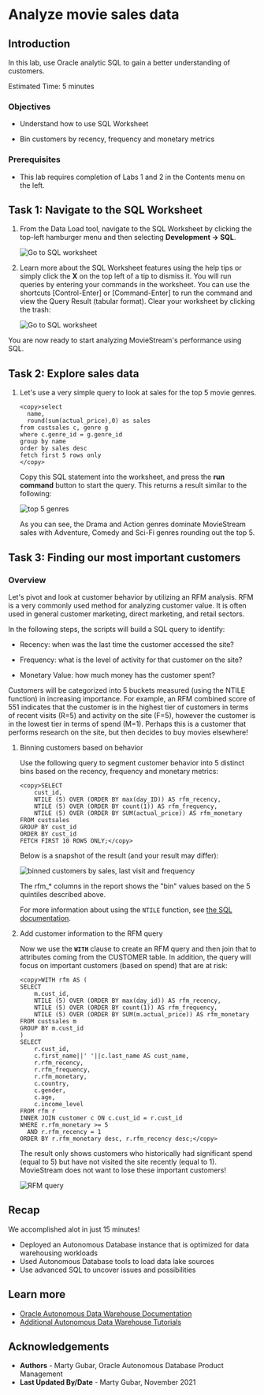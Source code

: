 # Analyze movie sales data

## Introduction
In this lab, use Oracle analytic SQL to gain a better understanding of customers. 

Estimated Time: 5 minutes

### Objectives

- Understand how to use SQL Worksheet

- Bin customers by recency, frequency and monetary metrics


### Prerequisites
- This lab requires completion of Labs 1 and 2 in the Contents menu on the left.

## Task 1: Navigate to the SQL Worksheet
1. From the Data Load tool, navigate to the SQL Worksheet by clicking the top-left hamburger menu and then selecting **Development -> SQL**.

    ![Go to SQL worksheet](images/goto-sql.png " ")

2. Learn more about the SQL Worksheet features using the help tips or simply click the **X** on the top left of a tip to dismiss it. You will run queries by entering your commands in the worksheet. You can use the shortcuts [Control-Enter] or [Command-Enter] to run the command and view the Query Result (tabular format). Clear your worksheet by clicking the trash:

    ![Go to SQL worksheet](images/sql-worksheet.png " ")

You are now ready to start analyzing MovieStream's performance using SQL.


## Task 2: Explore sales data

1. Let's use a very simple query to look at sales for the top 5 movie genres.

    ```
    <copy>select
      name,
      round(sum(actual_price),0) as sales
    from custsales c, genre g
    where c.genre_id = g.genre_id
    group by name
    order by sales desc
    fetch first 5 rows only
    </copy>
    ```
   
    Copy this SQL statement into the worksheet, and press the **run command** button to start the query. This returns a result similar to the following:

    ![top 5 genres](images/t2-top5-genre.png " ")

    
    As you can see, the Drama and Action genres dominate MovieStream sales with Adventure, Comedy and Sci-Fi genres rounding out the top 5.


## Task 3: Finding our most important customers

### Overview
Let's pivot and look at customer behavior by utilizing an RFM analysis. RFM is a very commonly used method for analyzing customer value. It is often used in general customer marketing, direct marketing, and retail sectors.

In the following steps, the scripts will build a SQL query to identify:

- Recency: when was the last time the customer accessed the site?

- Frequency: what is the level of activity for that customer on the site?

- Monetary Value: how much money has the customer spent?

Customers will be categorized into 5 buckets measured (using the NTILE function) in increasing importance. For example, an RFM combined score of 551 indicates that the customer is in the highest tier of customers in terms of recent visits (R=5) and activity on the site (F=5), however the customer is in the lowest tier in terms of spend (M=1). Perhaps this is a customer that performs research on the site, but then decides to buy movies elsewhere!

1.  Binning customers based on behavior

    Use the following query to segment customer behavior into 5 distinct bins based on the recency, frequency and monetary metrics:

    ```
    <copy>SELECT
        cust_id,        
        NTILE (5) OVER (ORDER BY max(day_ID)) AS rfm_recency,
        NTILE (5) OVER (ORDER BY count(1)) AS rfm_frequency,
        NTILE (5) OVER (ORDER BY SUM(actual_price)) AS rfm_monetary
    FROM custsales
    GROUP BY cust_id
    ORDER BY cust_id
    FETCH FIRST 10 ROWS ONLY;</copy>
    ```
    Below is a snapshot of the result (and your result may differ):

    ![binned customers by sales, last visit and frequency](images/t4-bin-rfm.png " ")
    
    
    The rfm\_* columns in the report shows the "bin" values based on the 5 quintiles described above.
    
    For more information about using the `NTILE` function, see [the SQL documentation](https://docs.oracle.com/en/database/oracle/oracle-database/19/sqlrf/NTILE.html#GUID-FAD7A986-AEBD-4A03-B0D2-F7F2148BA5E9).


2.  Add customer information to the  RFM query

    Now we use the **`WITH`** clause to create an RFM query and then join that to attributes coming from the CUSTOMER table. In addition, the query will focus on important customers (based on spend) that are at risk:

    ```
    <copy>WITH rfm AS (
    SELECT
        m.cust_id,
        NTILE (5) OVER (ORDER BY max(day_id)) AS rfm_recency,
        NTILE (5) OVER (ORDER BY count(1)) AS rfm_frequency,
        NTILE (5) OVER (ORDER BY SUM(m.actual_price)) AS rfm_monetary
    FROM custsales m
    GROUP BY m.cust_id
    )
    SELECT
        r.cust_id,
        c.first_name||' '||c.last_name AS cust_name,
        r.rfm_recency,
        r.rfm_frequency,
        r.rfm_monetary,
        c.country,
        c.gender,
        c.age,
        c.income_level
    FROM rfm r
    INNER JOIN customer c ON c.cust_id = r.cust_id
    WHERE r.rfm_monetary >= 5
      AND r.rfm_recency = 1
    ORDER BY r.rfm_monetary desc, r.rfm_recency desc;</copy>
    ```
    The result only shows customers who historically had significant spend (equal to 5) but have not visited the site recently (equal to 1).  MovieStream does not want to lose these important customers!

    ![RFM query](images/t4-rfm.png " ")


## Recap
We accomplished alot in just 15 minutes! 

* Deployed an Autonomous Database instance that is optimized for data warehousing workloads
* Used Autonomous Database tools to load data lake sources
* Use advanced SQL to uncover issues and possibilities


## Learn more

* [Oracle Autonomous Data Warehouse Documentation](https://docs.oracle.com/en/cloud/paas/autonomous-data-warehouse-cloud/index.html)
* [Additional Autonomous Data Warehouse Tutorials](https://docs.oracle.com/en/cloud/paas/autonomous-data-warehouse-cloud/tutorials.html)

## **Acknowledgements**

- **Authors** - Marty Gubar, Oracle Autonomous Database Product Management
- **Last Updated By/Date** - Marty Gubar, November 2021
